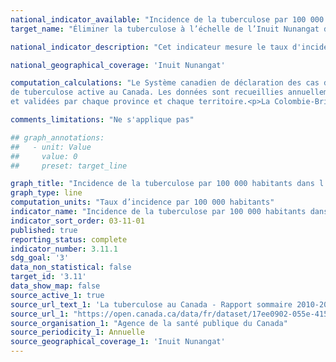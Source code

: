 ```yaml
---
national_indicator_available: "Incidence de la tuberculose par 100 000 habitants dans l’Inuit Nunangat"
target_name: "Éliminer la tuberculose à l’échelle de l’Inuit Nunangat d’ici 2030, et réduire l’incidence de la tuberculose active d’au moins 50 % d’ici 2025"

national_indicator_description: "Cet indicateur mesure le taux d'incidence de la tuberculose par 100 000 habitants dans l’Inuit Nunangat."

national_geographical_coverage: 'Inuit Nunangat' 

computation_calculations: "Le Système canadien de déclaration des cas de tuberculose est un système de surveillance contenant des données non nominales sur les cas 
de tuberculose active au Canada. Les données sont recueillies annuellement par les provinces et territoires, analysées par l’Agence de la santé publique du Canada (ASPC) 
et validées par chaque province et chaque territoire.<p>La Colombie-Britannique n’a pas déclaré le statut d’Autochtone depuis 2016 et n’a donc pas contribué à ces données</p>"

comments_limitations: "Ne s'applique pas"

## graph_annotations:
##   - unit: Value
##     value: 0
##     preset: target_line

graph_title: "Incidence de la tuberculose par 100 000 habitants dans l’Inuit Nunangat"
graph_type: line
computation_units: "Taux d’incidence par 100 000 habitants"
indicator_name: "Incidence de la tuberculose par 100 000 habitants dans l’Inuit Nunangat"
indicator_sort_order: 03-11-01
published: true
reporting_status: complete
indicator_number: 3.11.1
sdg_goal: '3'
data_non_statistical: false
target_id: '3.11'
data_show_map: false
source_active_1: true
source_url_text_1: 'La tuberculose au Canada - Rapport sommaire 2010-2020'
source_url_1: "https://open.canada.ca/data/fr/dataset/17ee0902-055e-415e-b7aa-d9bee1734d35"
source_organisation_1: "Agence de la santé publique du Canada"
source_periodicity_1: Annuelle
source_geographical_coverage_1: 'Inuit Nunangat'
---
```

